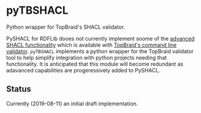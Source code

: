 # pyTBSHACL
Python wrapper for TopBraid's SHACL validator.

PySHACL for RDFLib dooes not currently implement soome of the [advanced SHACL functionality](https://www.w3.org/TR/shacl-af/) 
which is available with [TopBraid's command line validator](https://github.com/TopQuadrant/shacl). `pyTBSHACL` 
implements a python wrapper for the TopBraid validator tool to help simplify integration with python projects 
needing that functionality. It is anticipated that this module will become redundant as adavanced capabilities 
are progeressively added to PySHACL.

## Status

Currently (2019-08-11) an initial draft implementation.
